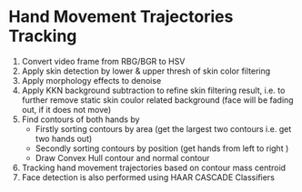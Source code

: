 # Hand Movement Trajectories Tracking
1. Convert video frame from RBG/BGR to HSV 
2. Apply skin detection by lower & upper thresh of skin color filtering
3. Apply morphology effects to denoise
4. Apply KKN background subtraction to refine skin filtering result, i.e. to further remove static skin coulor related background (face will be fading out, if it does not move)
5. Find contours of both hands by
   - Firstly sorting contours by area  (get the largest two contours i.e. get two hands out)
   - Secondly sorting contours by position (get hands from left to right )
   - Draw Convex Hull contour and normal contour
6. Tracking hand movement trajectories based on contour mass centroid 
7. Face detection is also performed using HAAR CASCADE Classifiers
